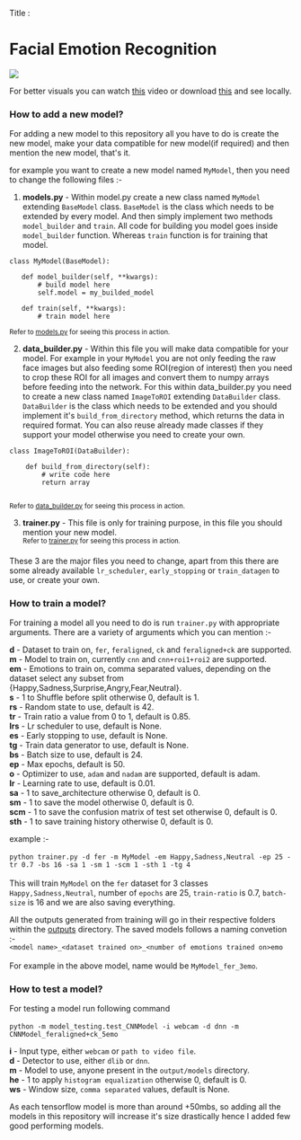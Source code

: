 

Title :

# Facial Emotion Recognition

![](outputs/test.gif)

For better visuals you can watch [this](https://www.youtube.com/watch?v=DGjV34robv8) video or download [this](https://github.com/greatsharma/Facial_Emotion_Recognition/blob/master/outputs/test.mp4) and see locally.
### How to add a new model?
For adding a new model to this repository all you have to do is create the new model, make your data compatible for new model(if required) and then mention the new model, that's it.

for example you want to create a new model named `MyModel`, then you need to change the following files :- <br>
1. **models.py** - Within model.py create a new class named `MyModel` extending `BaseModel` class. `BaseModel` is the class which needs to be extended by every model. And then simply implement two methods `model_builder` and `train`.
 All code for building you model goes inside `model_builder` function. Whereas `train` function is for training that model.
 
 ```
 class MyModel(BaseModel):
 
    def model_builder(self, **kwargs):
        # build model here
        self.model = my_builded_model
        
    def train(self, **kwargs):
        # train model here

 ```
 <sup>Refer to [models.py](https://github.com/greatsharma/Facial_Emotion_Recognition/blob/master/models.py) for seeing this process in action.</sup>

2. **data_builder.py** - Within this file you will make data compatible for your model. For example in your `MyModel` you are not only feeding the raw face images but also feeding some ROI(region of interest) then you need to crop these ROI for all images and convert them to numpy arrays before feeding into the network.
For this within data_builder.py you need to create a new class named `ImageToROI` extending `DataBuilder` class. `DataBuilder` is the class which needs to be extended and you should implement it's `build_from_directory` method, which returns the data in required format. You can also reuse already made classes if they support your model otherwise you need to create your own.

```
class ImageToROI(DataBuilder):

    def build_from_directory(self):
        # write code here
        return array
    
```
 <sup>Refer to [data_builder.py](https://github.com/greatsharma/Facial_Emotion_Recognition/blob/master/data_builder.py) for seeing this process in action.</sup>
 
3. **trainer.py** - This file is only for training purpose, in this file you should mention your new model.<br>
 <sup>Refer to [trainer.py](https://github.com/greatsharma/Facial_Emotion_Recognition/blob/master/trainer.py) for seeing this process in action.</sup>

These 3 are the major files you need to change, apart from this there are some already available `lr_scheduler`, `early_stopping` or `train_datagen` to use, or create your own.


### How to train a model?
For training a model all you need to do is run `trainer.py` with appropriate arguments. There are a variety of arguments which you can mention :-

**d** - Dataset to train on, `fer`, `feraligned`, `ck` and `feraligned+ck` are supported.<br>
**m** - Model to train on, currently `cnn` and `cnn+roi1+roi2` are supported.<br>
**em** - Emotions to train on, comma separated values, depending on the dataset select any subset from {Happy,Sadness,Surprise,Angry,Fear,Neutral}.<br>
**s** - 1 to Shuffle before split otherwise 0, default is 1.<br>
**rs** - Random state to use, default is 42.<br>
**tr** - Train ratio a value from 0 to 1, default is 0.85.<br>
**lrs** - Lr scheduler to use, default is None.<br>
**es** - Early stopping to use, default is None.<br>
**tg** - Train data generator to use, default is None.<br>
**bs** - Batch size to use, default is 24.<br>
**ep** - Max epochs, default is 50.<br>
**o** - Optimizer to use, `adam` and `nadam` are supported, default is adam.<br>
**lr** - Learning rate to use, default is 0.01.<br>
**sa** - 1 to save_architecture otherwise 0, default is 0.<br>
**sm** - 1 to save the model otherwise 0, default is 0.<br>
**scm** - 1 to save the confusion matrix of test set otherwise 0, default is 0.<br>
**sth** - 1 to save training history otherwise 0, default is 0.<br>

example :-<br><br>
`python trainer.py -d fer -m MyModel -em Happy,Sadness,Neutral -ep 25 -tr 0.7 -bs 16 -sa 1 -sm 1 -scm 1 -sth 1 -tg 4`<br><br>
This will train `MyModel` on the `fer` dataset for 3 classes `Happy,Sadness,Neutral`, number of `epochs` are 25, `train-ratio` is 0.7, `batch-size` is 16 and we are also saving everything.

All the outputs generated from training will go in their respective folders within the [outputs](https://github.com/greatsharma/Facial_Emotion_Recognition/tree/master/outputs) directory. The saved models follows a naming convetion :-<br>
`<model name>_<dataset trained on>_<number of emotions trained on>emo`<br><br>
For example in the above model, name would be `MyModel_fer_3emo`.



### How to test a model?
For testing a model run following command
<br><br>
`python -m model_testing.test_CNNModel -i webcam -d dnn -m CNNModel_feraligned+ck_5emo`

**i** - Input type, either `webcam` or `path to video file`.<br>
**d** - Detector to use, either `dlib` or `dnn`.<br>
**m** - Model to use, anyone present in the `output/models` directory.<br>
**he** - 1 to apply `histogram equalization` otherwise 0, default is 0.<br>
**ws** - Window size, `comma separated` values, default is None.<br>

As each tensorflow model is more than around +50mbs, so adding all the models in this repository will increase it's size drastically hence I added few good performing models.
